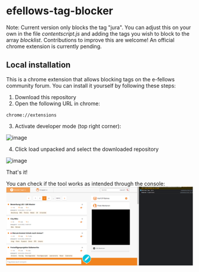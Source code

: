 # efellows-tag-blocker
Note: Current version only blocks the tag "jura". You can adjust this on your own in the file _contentscript.js_ and adding the tags you wish to block to the array _blocklist_. Contributions to improve this are welcome! An official chrome extension is currently pending.

## Local installation

This is a chrome extension that allows blocking tags on the e-fellows community forum. You can install it yourself by following these steps:

1. Download this repository
2. Open the following URL in chrome:
```
chrome://extensions
```

3. Activate developer mode (top right corner):

![image](https://user-images.githubusercontent.com/18238845/163572099-4dfec487-152b-4de4-bf21-a06949038866.png)

4. Click load unpacked and select the downloaded repository

![image](https://user-images.githubusercontent.com/18238845/163572221-8a66cd97-2ee3-4141-a1df-73d814aa22d6.png)

That's it!

You can check if the tool works as intended through the console:
![](screenshots/example1.png)
